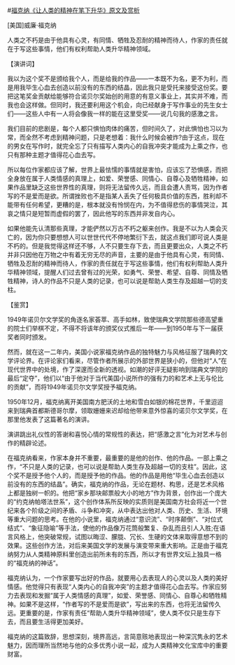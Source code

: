 #[福克纳《让人类的精神在笔下升华》原文及赏析](https://www.vrrw.net/wx/14726.html)

[美国]威廉·福克纳

人类之不朽是由于他具有心灵，有同情、牺牲及忍耐的精神而待人，作家的责任就在于写这些事情，他们有权利帮助人类升华精神领域。

【演讲词】

我以为这个奖不是颁给我个人，而是给我的作品——一本既不为名，更不为利，而是用我毕生心血去创造以前没有的东西的结晶，因此我只是受托来接受这份奖。要把这笔奖金贡献给能够符合诺贝尔奖始创的用意的有意义事业上，其实并不难，而我也会这样做。但同时，我还要利用这个机会，向已经献身于写作事业的先生女士们——这些人中有一人将会像我一样的能在这里受奖——说几句我的感激之言。

我们目前的悲剧是，每个人都只惧怕肉体的痛苦，但时间久了，对此惧怕也习以为常，而全然不考虑到精神问题，只是老想着：我什么时候会被炸?由于这点，现在的男女在写作时，就完全忘了只有描写人类内心的自我冲突才能成为上乘之作，也只有那种主题才值得花心血去写。

所以每位作家都应该了解，世界上最怯懦的事情就是害怕，应该忘了恐惧感，而把全身放在属于人类情感的真理上，如爱、荣誉感、同情心、自尊心及牺牲精神，如果作品里缺乏这些世界性的真理，则将无法留传久远，而且会遭人责骂，因为作者写的不是爱而是欲。所谓挫败也不是指某人丢失了任何极具价值的东西，胜利却不能带有任何希望，更糟的是，根本就没有怜悯在内，为不值得悲伤的事情哭泣，其哀之情只是短暂而虚假的罢了，因此他写的东西并非发自内心。

如果他能先认清那些真理，才能俨然以万古不朽之躯来创作。我是不以为人类会灭亡的，因为你只要想想人可以世世代代不停地繁衍下去，就这点我们即可说人类是不朽的。但是我觉得这样还不够，人不只要生存下去，而且更要出众，人类之不朽并非只因他在万物之中有着无穷无尽的声音，主要的是由于他具有心灵，有同情、牺牲及忍耐的精神而待人，作家的责任就在于写这些事情，他们有权利帮助人类升华精神领域，提醒人们过去曾有过的光荣，如勇气、荣誉、希望、自尊、同情及牺牲精神，诗人的作品不只是人类的记录，也可以说是帮助人类生存及超越一切的支柱。



【鉴赏】

1949年诺贝尔文学奖的角逐名家荟萃、高手如林，致使瑞典文学院那些德高望重的院士们举棋不定，不得不将该年的颁奖仪式推后一年——到1950年与下一届获奖者同时颁发。

然而，就在这一二年内，美国小说家福克纳作品的独特魅力与风格征服了瑞典的文学评论界。在评论家们看来，尽管作者所展示的外部世界是狭小的，但他对“人”在现代世界中的处境，作了深邃而全新的透视。如潮的好评无疑影响到瑞典文学院的最后“定夺”，他们以“由于他对于当代美国小说所作的强有力的和艺术上无与伦比的贡献”，而将1949年诺贝尔文学奖授予福克纳。

1950年12月，福克纳离开美国南方肥沃的土地和雪白如银的棉花世界，千里迢迢来到瑞典首都斯德哥尔摩，领取姗姗来迟却给他带来意外惊喜的诺贝尔文学奖，在那里他发表了这篇著名的演讲。

演讲跳出礼仪性的答谢和喜悦心情的常规性的表达，把“感激之言”化为对艺术与创作的精辟论述。

在福克纳看来，作家本身并不重要，最重要的是他的创作、他的作品。一部上乘之作，“不只是人类的记录，也可以说是帮助人类生存及超越一切的支柱”。因此，这个奖不是授予他个人的，而是授予他的作品。他的作品是用他“毕生心血去创造以前没有的东西的结晶”。确实，福克纳的作品，无论在题材、构思，还是艺术风格上都是独树一帜的。他把“家乡那块邮票般大小的地方”作为背景，创作出一个庞大的“约克纳帕塔法世系”，这个创作体系所反映的实质则是美国南方社会将近一个世纪来各个阶级之间的矛盾、斗争和冲突，从中表达出他对人类、历史、生活、环境等重大问题的思考。在他的小说里，福克纳通过“意识流”、“时序颠倒”、“对位式结式”、“象征隐喻”等手法，使他的作品像万花筒般繁复、杂乱而且引人入胜;在语言风格上，他突破常规，试图以晦涩、朦胧、冗长、生硬的文体来取得意想不到的效果。这些创作方法，对后来美国文学的发展与演变带来重大影响。正是由于福克纳努力从人类精神原料里创造出前所未有的东西，所以才有世界文坛上独具一格的“福克纳的神话”。

福克纳认为，一个作家要写出好的作品，就要用心去表现人的心灵以及人类的美好情感。他觉得只有表现“人类内心的自我冲突”的主题才值得花心血去写。作家应努力去表现和发掘“属于人类情感的真理”，如爱、荣誉感、同情心、自尊心和牺牲精神。如果不是这样，“作者写的不是爱而是欲”，写出来的东西，也将无法留传久远。更重要的是，作家有责任“帮助人类升华精神领域”，使人类不仅只是生存下去，而且要生活得更加美好。

福克纳的这篇致辞，思想深刻，境界高远，言简意赅地表现出一种深沉隽永的艺术魅力，因而理所当然地与他的众多优秀小说一起，成为人类精神文化宝库中的重要财富。

